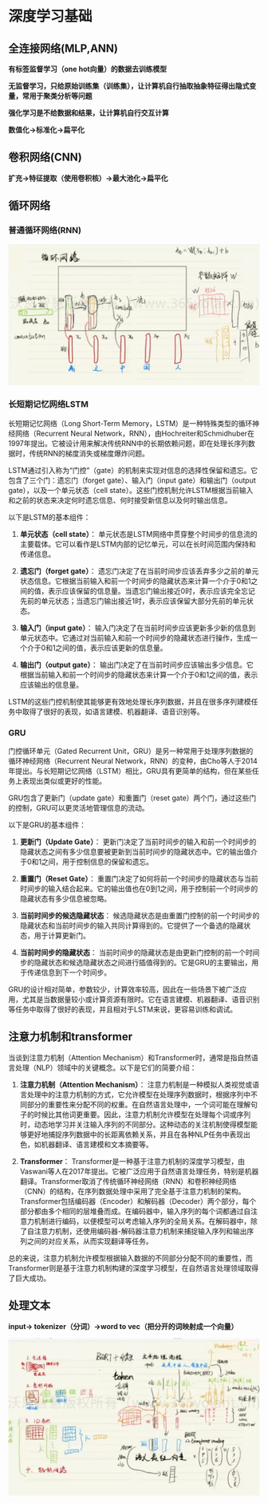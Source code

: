 # 深度学习基础

## 全连接网络(MLP,ANN)

**有标签监督学习（one hot向量）的数据去训练模型**

**无监督学习，只给原始训练集（训练集），让计算机自行抽取抽象特征得出隐式变量，常用于聚类分析等问题**

**强化学习是不给数据和结果，让计算机自行交互计算**

**数值化->标准化->扁平化**

## 卷积网络(CNN)

**扩充->特征提取（使用卷积核）->最大池化->扁平化**

## 循环网络

### 普通循环网络(RNN)

![image-20240313151015196](../../Image/image-20240313151015196.png)

### 长短期记忆网络LSTM

长短期记忆网络（Long Short-Term Memory，LSTM）是一种特殊类型的循环神经网络（Recurrent Neural Network，RNN），由Hochreiter和Schmidhuber在1997年提出。它被设计用来解决传统RNN中的长期依赖问题，即在处理长序列数据时，传统RNN的梯度消失或梯度爆炸问题。

LSTM通过引入称为“门控”（gate）的机制来实现对信息的选择性保留和遗忘。它包含了三个门：遗忘门（forget gate）、输入门（input gate）和输出门（output gate），以及一个单元状态（cell state）。这些门控机制允许LSTM根据当前输入和之前的状态来决定何时遗忘信息、何时接受新信息以及何时输出信息。

以下是LSTM的基本组件：

1. **单元状态（cell state）**：
   单元状态是LSTM网络中贯穿整个时间步的信息流的主要载体。它可以看作是LSTM内部的记忆单元，可以在长时间范围内保持和传递信息。

2. **遗忘门（forget gate）**：
   遗忘门决定了在当前时间步应该丢弃多少之前的单元状态信息。它根据当前输入和前一个时间步的隐藏状态来计算一个介于0和1之间的值，表示应该保留的信息量。当遗忘门输出接近0时，表示应该完全忘记先前的单元状态；当遗忘门输出接近1时，表示应该保留大部分先前的单元状态。

3. **输入门（input gate）**：
   输入门决定了在当前时间步应该更新多少新的信息到单元状态中。它通过对当前输入和前一个时间步的隐藏状态进行操作，生成一个介于0和1之间的值，表示应该更新的信息量。

4. **输出门（output gate）**：
   输出门决定了在当前时间步应该输出多少信息。它根据当前输入和前一个时间步的隐藏状态来计算一个介于0和1之间的值，表示应该输出的信息量。

LSTM的这些门控机制使其能够更有效地处理长序列数据，并且在很多序列建模任务中取得了很好的表现，如语言建模、机器翻译、语音识别等。

### GRU

门控循环单元（Gated Recurrent Unit，GRU）是另一种常用于处理序列数据的循环神经网络（Recurrent Neural Network，RNN）的变种，由Cho等人于2014年提出。与长短期记忆网络（LSTM）相比，GRU具有更简单的结构，但在某些任务上表现出类似或更好的性能。

GRU包含了更新门（update gate）和重置门（reset gate）两个门，通过这些门的控制，GRU可以更灵活地管理信息的流动。

以下是GRU的基本组件：

1. **更新门（Update Gate）**：
   更新门决定了当前时间步的输入和前一个时间步的隐藏状态之间有多少信息要被更新到当前时间步的隐藏状态中。它的输出值介于0和1之间，用于控制信息的保留和遗忘。

2. **重置门（Reset Gate）**：
   重置门决定了如何将前一个时间步的隐藏状态与当前时间步的输入结合起来。它的输出值也在0到1之间，用于控制前一个时间步的隐藏状态有多少信息被忽略。

3. **当前时间步的候选隐藏状态**：
   候选隐藏状态是由重置门控制的前一个时间步的隐藏状态和当前时间步的输入共同计算得到的。它提供了一个备选的隐藏状态，用于计算更新门。

4. **当前时间步的隐藏状态**：
   当前时间步的隐藏状态是由更新门控制的前一个时间步的隐藏状态和候选隐藏状态之间进行插值得到的。它是GRU的主要输出，用于传递信息到下一个时间步。

GRU的设计相对简单，参数较少，计算效率较高，因此在一些场景下被广泛应用，尤其是当数据量较小或计算资源有限时。它在语言建模、机器翻译、语音识别等任务中取得了很好的表现，并且相对于LSTM来说，更容易训练和调试。

## 注意力机制和transformer

当谈到注意力机制（Attention Mechanism）和Transformer时，通常是指自然语言处理（NLP）领域中的关键概念。以下是它们的简要介绍：

1. **注意力机制（Attention Mechanism）**：
   注意力机制是一种模拟人类视觉或语言处理中的注意力机制的方式，它允许模型在处理序列数据时，根据序列中不同部分的重要性来分配不同的权重。在自然语言处理中，一个词可能在理解句子的时候比其他词更重要。因此，注意力机制允许模型在处理每个词或序列时，动态地学习并关注输入序列的不同部分。这种动态的关注机制使得模型能够更好地捕捉序列数据中的长距离依赖关系，并且在各种NLP任务中表现出色，如机器翻译、语言建模和文本摘要等。

2. **Transformer**：
   Transformer是一种基于注意力机制的深度学习模型，由Vaswani等人在2017年提出。它被广泛应用于自然语言处理任务，特别是机器翻译。Transformer取消了传统循环神经网络（RNN）和卷积神经网络（CNN）的结构，在序列数据处理中采用了完全基于注意力机制的架构。Transformer包括编码器（Encoder）和解码器（Decoder）两个部分，每个部分都由多个相同的层堆叠而成。在编码器中，输入序列的每个词都通过自注意力机制进行编码，以便模型可以考虑输入序列的全局关系。在解码器中，除了自注意力机制，还使用编码器-解码器注意力机制来捕捉输入序列和输出序列之间的对应关系，从而实现翻译等任务。

总的来说，注意力机制允许模型根据输入数据的不同部分分配不同的重要性，而Transformer则是基于注意力机制构建的深度学习模型，在自然语言处理领域取得了巨大成功。

## 处理文本

**input-> tokenizer（分词）->word to vec（把分开的词映射成一个向量）**

![image-20240312175042245](../../Image/image-20240312175042245.png)
